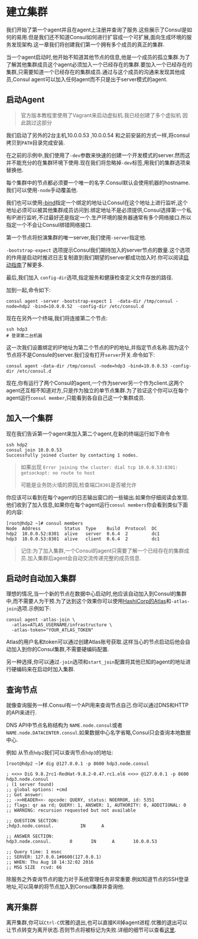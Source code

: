 # 建立集群

我们开始了第一个agent并且在agent上注册并查询了服务.这些展示了Consul是如何的易用.但是我们还不知道Consul如何进行扩容成一个可扩展,面向生成环境的服务发现架构.这一章我们将创建我们第一个拥有多个成员的真正的集群.

当一个agent启动时,他开始不知道其他节点的信息,他是一个成员的孤立集群.为了了解其他集群成员这个agent必须加入一个已经存在的集群.要加入一个已经存在的集群,只需要知道一个已经存在的集群成员.通过与这个成员的沟通来发现其他成员,Consul agent可以加入任何agent而不只是出于server模式的agent.

## 启动Agent 

>
> 官方版本教程里使用了Vagrant来启动虚拟机.我已经创建了多个虚拟机
> 因此跳过这部分
>

我们启动了另外的2台主机,10.0.0.53 ,10.0.0.54 和之前安装的方式一样,将consul拷贝到```PATH```目录完成安装.

在之前的示例中,我们使用了```-dev```参数来快速的创建一个开发模式的server.然而这并不能充分的在集群环境下使用.现在我们将忽略掉```-dev```标签,用我们的集群选项来替换他.

每个集群中的节点都必须要一个唯一的名字.Consul默认会使用机器的hostname.我们可以使用```-node```手动覆盖他.

我们也可以使用[-bind](https://www.consul.io/docs/agent/options.html#_bind)指定一个绑定的地址让Consul在这个地址上进行监听,这个地址必须可以被其他集群成员访问到.绑定地址不是必须提供,Consul选择第一个私有IP进行监听,不过最好还是指定一个.生产环境的服务器通常有多个网络接口.所以指定一个不会让Consul绑错网络接口.

第一个节点将扮演集群的唯一server,我们使用```-server```指定他.

```-bootstrap-expect``` 选项提示Consul我们期待加入的server节点的数量.这个选项的作用是启动时推迟日志复制直到我们期望的server都成功加入时.你可以阅读[启动指南](https://www.consul.io/docs/guides/bootstrapping.html)了解更多.

最后,我们加入 ```config-dir```选项,指定服务和健康检查定义文件存放的路径.

加到一起,命令如下:

```
consul agent -server -bootstrap-expect 1  -data-dir /tmp/consul -node=hdp2 -bind=10.0.0.52  -config-dir /etc/consul.d
```

现在在另外一个终端,我们将连接第二个节点:

```
ssh hdp3
# 登录第二台机器
```

这一次我们设置绑定的IP地址为第二个节点的IP的地址,并指定节点名称.因为这个节点将不是Consule的server.我们没有打开```server```开关.命令如下:

```
consul agent -data-dir /tmp/consul -node=hdp3 -bind=10.0.0.53 -config-dir /etc/consul.d
```

现在,你有运行了两个Consul的agent,一个作为server另一个作为client.这两个agent还互相不知道对方,只是作为独立的单节点集群.为了验证这个你可以在每个agent运行```consul member```,只能看到各自自己这一个集群成员. 

## 加入一个集群

现在我们告诉第一个agent来加入第二个agent,在新的终端运行如下命令

```
ssh hdp2
consul join 10.0.0.53
Successfully joined cluster by contacting 1 nodes.
```

>
> 如果出现 ```Error joining the cluster: dial tcp 10.0.0.53:8301: getsockopt: no route to host```
> 
> 可能是业务防火墙的原因,检查端口```8301```是否被允许
>

你应该可以看到在每个agent的日志输出窗口的一些输出.如果你仔细阅读会发现.他们收到了加入信息,如果你在每个agent运行```consul members```你会看到类似下面的内容:

```
[root@hdp2 ~]# consul members
Node  Address         Status  Type    Build  Protocol  DC
hdp2  10.0.0.52:8301  alive   server  0.6.4  2         dc1
hdp3  10.0.0.53:8301  alive   client  0.6.4  2         dc1
```

>
>记住:为了加入集群,一个Consul的agent只需要了解一个已经存在的集群成员.加入集群后agent会自动交流传递完整的成员信息.
>

## 启动时自动加入集群

理想的情况,当一个新的节点在数据中心启动时,他应该自动加入到Consul的集群中,而不需要人为干预.为了达到这个效果你可以使用[HashiCorp的Atlas](https://atlas.hashicorp.com/)和```-atlas-join```选项.示例如下:

```
consul agent -atlas-join \
  -atlas=ATLAS_USERNAME/infrastructure \
  -atlas-token="YOUR_ATLAS_TOKEN"
```
Atlas的用户名和token可以通过创建Atlas账号获取.这样当心的节点启动后他会自动加入到你的Consul集群,不需要硬编码配置.

另一种选择,你可以通过```-join```选项和```start_join```配置将其他已知的agent的地址进行硬编码来在启动时加入集群.

## 查询节点

就像查询服务一样.Consul有一个API用来查询节点自己.你可以通过DNS和HTTP的API来进行.

DNS API中节点名称结构为 ```NAME.node.consul```或者```NAME.node.DATACENTER.consul```.如果数据中心名字省略,Consul只会查询本地数据中心.

例如 从节点```hdp2```我们可以查询节点```hdp3```的地址:

```
[root@hdp2 ~]# dig @127.0.0.1 -p 8600 hdp3.node.consul

; <<>> DiG 9.8.2rc1-RedHat-9.8.2-0.47.rc1.el6 <<>> @127.0.0.1 -p 8600 hdp3.node.consul
; (1 server found)
;; global options: +cmd
;; Got answer:
;; ->>HEADER<<- opcode: QUERY, status: NOERROR, id: 5351
;; flags: qr aa rd; QUERY: 1, ANSWER: 1, AUTHORITY: 0, ADDITIONAL: 0
;; WARNING: recursion requested but not available

;; QUESTION SECTION:
;hdp3.node.consul.     		IN     	A

;; ANSWER SECTION:
hdp3.node.consul.      	0      	IN     	A      	10.0.0.53

;; Query time: 1 msec
;; SERVER: 127.0.0.1#8600(127.0.0.1)
;; WHEN: Thu Aug 18 14:32:02 2016
;; MSG SIZE  rcvd: 66
```

除服务之外查询节点的能力对于系统管理任务非常重要.例如知道节点的SSH登录地址,可以简单的将节点加入到Consul集群并查询他.

## 离开集群 

离开集群,你可以```Ctrl-C```优雅的退出,也可以直接Kill掉agent进程.优雅的退出可以让节点转变为离开状态.否则节点将被标记为失败.详细的细节可以查看[这里](https://www.consul.io/intro/getting-started/agent.html#stopping).

